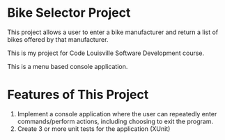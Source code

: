 # Bike Selector Project
This project allows a user to enter a bike manufacturer and return a list of bikes offered by that manufacturer.

This is my project for Code Louisville Software Development course.

This is a menu based console application.

# Features of This Project
1. Implement a console application where the user can repeatedly enter commands/perform actions, including choosing to exit the program.  
2. Create 3 or more unit tests for the application (XUnit)
